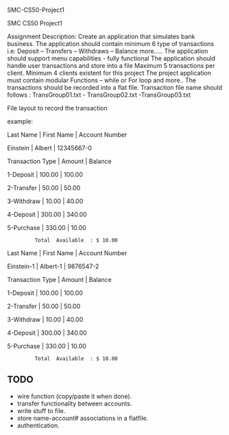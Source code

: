 SMC-CS50-Project1

SMC CS50 Project1

Assignment Description: Create an application that simulates bank business.
The application should contain minimum 6 type of transactions i.e: Deposit – Transfers – Withdraws – Balance more….. The application should support menu capabilities - fully functional The application should handle user transactions and store into a file Maximum 5 transactions per client. Minimum 4 clients existent for this project The project application must contain modular Functions – while or For loop and more.. The transactions should be recorded into a flat file. Transaction file name should follows : TransGroup01.txt - TransGroup02.txt -TransGroup03.txt

File layout to record the transaction

example:

Last Name | First Name | Account Number

Einstein | Albert | 12345667-0

Transaction Type | Amount | Balance

1-Deposit | 100.00 | 100.00

2-Transfer | 50.00 | 50.00

3-Withdraw | 10.00 | 40.00

4-Deposit | 300.00 | 340.00

5-Purchase | 330.00 | 10.00

             Total  Available  : $ 10.00
Last Name | First Name | Account Number

Einstein-1 | Albert-1 | 9876547-2

Transaction Type | Amount | Balance

1-Deposit | 100.00 | 100.00

2-Transfer | 50.00 | 50.00

3-Withdraw | 10.00 | 40.00

4-Deposit | 300.00 | 340.00

5-Purchase | 330.00 | 10.00

             Total  Available  : $ 10.00

## TODO
- wire function (copy/paste it when done).
- transfer functionality between accounts.
- write stuff to file.
- store name-account# associations in a flatfile.
- authentication.
